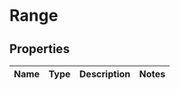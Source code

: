 
# Range

## Properties
Name | Type | Description | Notes
------------ | ------------- | ------------- | -------------



